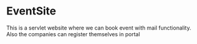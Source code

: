 # EventSite
This is a servlet website where we can book event with mail functionality. Also the companies can register themselves in portal
